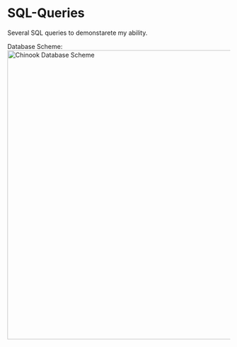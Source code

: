# SQL-Queries
Several SQL queries to demonstarete my ability.

Database Scheme:
<img width="652" alt="Chinook Database Scheme" src="https://github.com/ali-29/SQL-Queries/assets/68532177/6822cbc1-e59d-4e0d-86c6-77a3ebb6c732">
